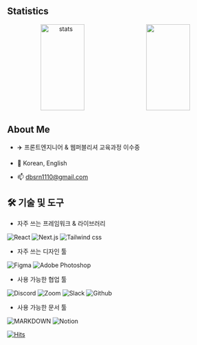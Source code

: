 ## Statistics 

<div align="center">
  <img height="200" alt="stats" src="https://github-readme-stats.vercel.app/api?username=peaceRyun&show_icons=true&theme=holi" width="45%" />
  &nbsp;&nbsp;&nbsp;
  <img height="200" src="https://github-readme-stats.vercel.app/api/top-langs/?username=peaceRyun&hide=c%23,powershell,Mathematica,Ruby,Objective-C,Objective-C%2b%2b,Cuda&title_color=61dafb&text_color=ffffff&icon_color=61dafb&bg_color=20232a&langs_count=8&layout=compact&border_color=61dafb&hide_border=true&size_weight=0.5&count_weight=0.5" width="45%" />
</div>

<!--   <img alt="algorithms" src="http://mazassumnida.wtf/api/generate_badge?boj=peaceRyun" width="42%" height="100%"/> -->

## About Me

- ✈️ 프론트엔지니어 & 웹퍼블리셔 
  교육과정 이수중

- 💬 Korean, English

- 📫 dbsrn1110@gmail.com

## **🛠 기술 및 도구**
- 자주 쓰는 프레임워크 & 라이브러리

![React](https://img.shields.io/badge/React-20232A?style=for-the-badge&logo=react&logoColor=61DAFB) ![Next.js](https://img.shields.io/badge/Next.js-000?logo=nextdotjs&logoColor=fff&style=for-the-badge) ![Tailwind css](https://img.shields.io/badge/Tailwind_CSS-38B2AC?style=for-the-badge&logo=tailwind-css&logoColor=white)

- 자주 쓰는 디자인 툴
  
![Figma](https://img.shields.io/badge/Figma-F24E1E?style=for-the-badge&logo=figma&logoColor=white) ![Adobe Photoshop](https://img.shields.io/badge/Adobe%20Photoshop-31A8FF?style=for-the-badge&logo=Adobe%20Photoshop&logoColor=black)

- 사용 가능한 협업 툴

![Discord](https://img.shields.io/badge/Discord-7289DA?style=for-the-badge&logo=discord&logoColor=white) ![Zoom](https://img.shields.io/badge/Zoom-2D8CFF?style=for-the-badge&logo=zoom&logoColor=white) ![Slack](https://img.shields.io/badge/Slack-4A154B?style=for-the-badge&logo=slack&logoColor=white) ![Github](https://img.shields.io/badge/GitHub-100000?style=for-the-badge&logo=github&logoColor=white)

- 사용 가능한 문서 툴
  
![MARKDOWN](https://img.shields.io/badge/Markdown-000000?style=for-the-badge&logo=markdown&logoColor=white) ![Notion](https://img.shields.io/badge/Notion-000000?style=for-the-badge&logo=notion&logoColor=white)


[![Hits](https://hits.seeyoufarm.com/api/count/incr/badge.svg?url=https%3A%2F%2Fgithub.com%2FpeaceRyun%2Fhit-counter&count_bg=%233D8CC8&title_bg=%23000000&icon=myspace.svg&icon_color=%23E7E7E7&title=hits&edge_flat=false)](https://hits.seeyoufarm.com)

